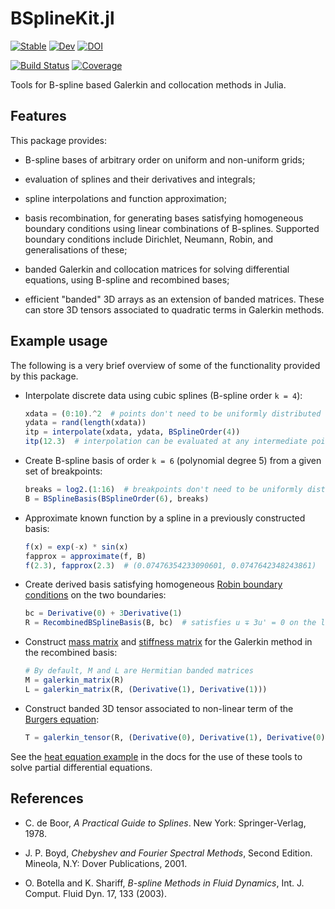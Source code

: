 # BSplineKit.jl

[![Stable](https://img.shields.io/badge/docs-stable-blue.svg)](https://jipolanco.github.io/BSplineKit.jl/stable/)
[![Dev](https://img.shields.io/badge/docs-dev-blue.svg)](https://jipolanco.github.io/BSplineKit.jl/dev/)
[![DOI](https://zenodo.org/badge/DOI/10.5281/zenodo.5150350.svg)](https://doi.org/10.5281/zenodo.5150350)

[![Build Status](https://github.com/jipolanco/BSplineKit.jl/workflows/CI/badge.svg)](https://github.com/jipolanco/BSplineKit.jl/actions)
[![Coverage](https://codecov.io/gh/jipolanco/BSplineKit.jl/branch/master/graph/badge.svg)](https://codecov.io/gh/jipolanco/BSplineKit.jl)

Tools for B-spline based Galerkin and collocation methods in Julia.

## Features

This package provides:

- B-spline bases of arbitrary order on uniform and non-uniform grids;

- evaluation of splines and their derivatives and integrals;

- spline interpolations and function approximation;

- basis recombination, for generating bases satisfying homogeneous boundary
  conditions using linear combinations of B-splines.
  Supported boundary conditions include Dirichlet, Neumann, Robin, and
  generalisations of these;

- banded Galerkin and collocation matrices for solving differential equations,
  using B-spline and recombined bases;

- efficient "banded" 3D arrays as an extension of banded matrices.
  These can store 3D tensors associated to quadratic terms in Galerkin methods.

## Example usage

The following is a very brief overview of some of the functionality provided
by this package.

- Interpolate discrete data using cubic splines (B-spline order `k = 4`):

  ```julia
  xdata = (0:10).^2  # points don't need to be uniformly distributed
  ydata = rand(length(xdata))
  itp = interpolate(xdata, ydata, BSplineOrder(4))
  itp(12.3)  # interpolation can be evaluated at any intermediate point
  ```

- Create B-spline basis of order `k = 6` (polynomial degree 5) from a given
  set of breakpoints:

  ```julia
  breaks = log2.(1:16)  # breakpoints don't need to be uniformly distributed either
  B = BSplineBasis(BSplineOrder(6), breaks)
  ```

- Approximate known function by a spline in a previously constructed basis:

  ```julia
  f(x) = exp(-x) * sin(x)
  fapprox = approximate(f, B)
  f(2.3), fapprox(2.3)  # (0.07476354233090601, 0.0747642348243861)
  ```

- Create derived basis satisfying homogeneous [Robin boundary
  conditions](https://en.wikipedia.org/wiki/Robin_boundary_condition) on the
  two boundaries:

  ```julia
  bc = Derivative(0) + 3Derivative(1)
  R = RecombinedBSplineBasis(B, bc)  # satisfies u ∓ 3u' = 0 on the left/right boundary
  ```

- Construct [mass matrix](https://en.wikipedia.org/wiki/Mass_matrix) and
  [stiffness matrix](https://en.wikipedia.org/wiki/Stiffness_matrix) for
  the Galerkin method in the recombined basis:

  ```julia
  # By default, M and L are Hermitian banded matrices
  M = galerkin_matrix(R)
  L = galerkin_matrix(R, (Derivative(1), Derivative(1)))
  ```

- Construct banded 3D tensor associated to non-linear term of the [Burgers
  equation](https://en.wikipedia.org/wiki/Burgers%27_equation):

  ```julia
  T = galerkin_tensor(R, (Derivative(0), Derivative(1), Derivative(0)))
  ```

See the [heat equation
example](https://jipolanco.github.io/BSplineKit.jl/stable/generated/heat/) in
the docs for the use of these tools to solve partial differential equations.

## References

- C. de Boor, *A Practical Guide to Splines*. New York: Springer-Verlag, 1978.

- J. P. Boyd, *Chebyshev and Fourier Spectral Methods*, Second Edition.
  Mineola, N.Y: Dover Publications, 2001.

- O. Botella and K. Shariff, *B-spline Methods in Fluid Dynamics*, Int. J. Comput.
  Fluid Dyn. 17, 133 (2003).
